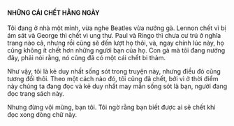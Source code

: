 #### NHỮNG CÁI CHẾT HẰNG NGÀY

Tôi đang ở nhà một mình, vừa nghe Beatles vừa nướng gà. Lennon chết vì bị ám sát và George thì chết vì ung thư. Paul và Ringo thì chưa cư trú ở nghĩa trang nào cả, nhưng rồi cũng sẽ đến lượt họ thôi, và, ngay chính lúc này, họ cũng không ít chết hơn những người bạn của họ. Con gà mà tôi đang nướng đây, phải nói rằng, nó cũng đã có một cái chết bi thảm.

Như vậy, tôi là kẻ duy nhất sống sót trong truyện này, nhưng điều đó cũng tương đối thôi. Theo một cách nào đó, tôi cũng đã chết, bởi vì ở thời điểm này chúng ta đang đọc và kẻ duy nhất may mắn sống sót là bạn, người đang đọc trang sách này.

Nhưng đừng vội mừng, bạn tôi. Tôi ngờ rằng bạn biết được ai sẽ chết khi đọc xong dòng chữ này.

